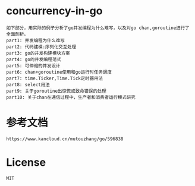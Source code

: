 # concurrency-in-go
    如下部分，用实际的例子分析了go并发编程为什么难写，以及对go chan,goroutine进行了全面剖析。
    part1: 并发编程为什么难写
    part2: 代码建模:序列化交互处理
    part3: go的并发构建模块方案
    part4: go的并发编程范式
    part5: 可伸缩的并发设计
    part6: chan+goroutine使用和go运行时任务调度
    part7: time.Ticker,Time.Tick定时器用法
    part8: select用法
    part9: 关于goroutine出惊慌或致命错误的处理
    part10: 关于chan在通信过程中，生产者和消费者运行模式研究

# 参考文档
    https://www.kancloud.cn/mutouzhang/go/596838
# License
    MIT
